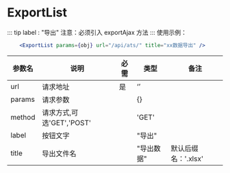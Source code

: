 # ExportList
::: tip label : "导出"
注意：必须引入 exportAjax 方法
:::
使用示例：
```jsx 
    <ExportList params={obj} url="/api/ats/" title="xx数据导出" />
```

| 参数名    | 说明                  | 必需   | 类型     | 备注             |
|--------|---------------------|------|--------|----------------|
| url    | 请求地址                | 是    | ‘’     |                |
| params | 请求参数                |      | \{\}   |                |
| method | 请求方式,可选'GET','POST' |      | 'GET'  |                |
| label  | 按钮文字                |      | "导出"   |                |
| title  | 导出文件名               |      | "导出数据" | 默认后缀名：'\.xlsx' |
